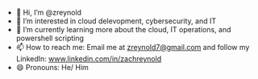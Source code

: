 - 👋 Hi, I’m @zreynold
- 👀 I’m interested in cloud delevopment, cybersecurity, and IT
- 🌱 I’m currently learning more about the cloud, IT operations, and powershell scripting
- 📫 How to reach me: Email me at zreynold7@gmail.com and follow my LinkedIn: www.linkedin.com/in/zachreynold
- 😄 Pronouns: He/ Him

<!---
zreynold/zreynold is a ✨ special ✨ repository because its `README.md` (this file) appears on your GitHub profile.
You can click the Preview link to take a look at your changes.
--->
